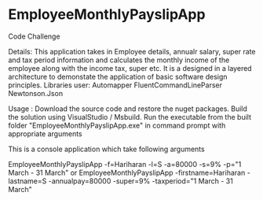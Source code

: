 # EmployeeMonthlyPayslipApp
Code Challenge

Details: This application takes in Employee details, annualr salary, super rate and tax period information and 
calculates the monthly income of the employee along with the income tax, super etc. It is a designed in a layered architecture to demonstate
the application of basic software design principles.
Libraries user: 
 Automapper
 FluentCommandLineParser
 Newtonson.Json

Usage : 
 Download the source code and restore the nuget packages.
 Build the solution using VisualStudio / Msbuild.
 Run the executable from the built folder "EmployeeMonthlyPayslipApp.exe" in command prompt with appropriate arguments

This is a console application which take following arguments

 EmployeeMonthlyPayslipApp -f=Hariharan -l=S -a=80000 -s=9% -p="1 March - 31 March"
 or
 EmployeeMonthlyPayslipApp -firstname=Hariharan -lastname=S -annualpay=80000 -super=9% -taxperiod="1 March - 31 March"
